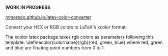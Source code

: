**WORK IN PROGRESS**

[mmoredo.github.io/latex-color-converter](mmoredo.github.io/latex-color-converter)


Convert your HEX or RGB colors to LaTeX's xcolor format.

The xcolor latex package takes rgb colors as parameters following this template: \definecolor{colorname}{rgb}{red, green, blue} where red, green and blue are floating point numbers from 0 to 1.
